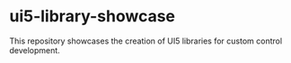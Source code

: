 # ui5-library-showcase

This repository showcases the creation of UI5 libraries for custom control development.
